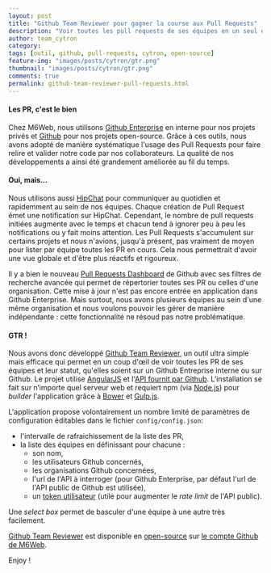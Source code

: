 ```yaml
---
layout: post
title: "Github Team Reviewer pour gagner la course aux Pull Requests"
description: "Voir toutes les pull requests de ses équipes en un seul endroit"
author: team_cytron
category:
tags: [outil, github, pull-requests, cytron, open-source]
feature-img: "images/posts/cytron/gtr.png"
thumbnail: "images/posts/cytron/gtr.png"
comments: true
permalink: github-team-reviewer-pull-requests.html
---
```


#### Les PR, c'est le bien

Chez M6Web, nous utilisons [Github Enterprise](https://enterprise.github.com/) en interne pour nos projets privés et [Github](https://github.com/) pour nos projets open-source. Grâce à ces outils, nous avons adopté de manière systématique l'usage des Pull Requests pour faire relire et valider notre code par nos collaborateurs. La qualité de nos développements a ainsi été grandement améliorée au fil du temps.

#### Oui, mais...

Nous utilisons aussi [HipChat](https://www.hipchat.com/) pour communiquer au quotidien et rapidemment au sein de nos équipes. Chaque création de Pull Request émet une notification sur HipChat. Cependant, le nombre de pull requests initiées augmente avec le temps et chacun tend à ignorer peu à peu les notifications ou y fait moins attention. Les Pull Requests s'accumulent sur certains projets et nous n'avions, jusqu'à présent, pas vraiment de moyen pour lister par équipe toutes les PR en cours. Cela nous permettrait d'avoir une vue globale et d'être plus réactifs et rigoureux.

Il y a bien le nouveau [Pull Requests Dashboard](https://github.com/blog/1901-managing-issues-and-pull-requests-across-repositories) de Github avec ses filtres de recherche avancée qui permet de répertorier toutes ses PR ou celles d'une organisation. Cette mise à jour n'est pas encore entrée en application dans Github Enterprise. Mais surtout, nous avons plusieurs équipes au sein d'une même organisation et nous voulons pouvoir les gérer de manière indépendante : cette fonctionnalité ne résoud pas notre problématique.

#### GTR !

Nous avons donc développé [Github Team Reviewer](https://github.com/BedrockStreaming/GithubTeamReviewer), un outil ultra simple mais efficace qui permet en un coup d'œil de voir toutes les PR de ses équipes et leur statut, qu'elles soient sur un Github Entreprise interne ou sur Github. Le projet utilise [AngularJS](https://angularjs.org/) et l'[API fournit par Github](https://developer.github.com/v3/). L’installation se fait sur n’importe quel serveur web et requiert npm (via [Node.js](https://nodejs.org/)) pour *builder* l'application grâce à [Bower](https://bower.io/) et [Gulp.js](https://gulpjs.com/).

L'application propose volontairement un nombre limité de paramètres de configuration éditables dans le fichier `config/config.json`:

* l'intervalle de rafraichissement de la liste des PR,
* la liste des équipes en définissant pour chacune :
  * son nom,
  * les utilisateurs Github concernés,
  * les organisations Github concernées,
  * l'url de l'API à interroger (pour Github Enterprise, par défaut l'url de l'API public de Github est utilisée),
  * un [token utilisateur](https://help.github.com/articles/creating-an-access-token-for-command-line-use/) (utile pour augmenter le *rate limit* de l'API public).

Une *select box* permet de basculer d'une équipe à une autre très facilement.

[Github Team Reviewer](https://github.com/BedrockStreaming/GithubTeamReviewer) est disponible en [open-source](https://tom.preston-werner.com/2011/11/22/open-source-everything.html) sur [le compte Github de M6Web](https://github.com/BedrockStreaming).

Enjoy !
